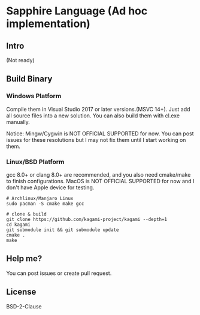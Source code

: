 # Sapphire Language (Ad hoc implementation)

## Intro
(Not ready)

## Build Binary
### Windows Platform
Compile them in Visual Studio 2017 or later versions.(MSVC 14+).
Just add all source files into a new solution. You can also build them with cl.exe manually.

Notice: Mingw/Cygwin is NOT OFFICIAL SUPPORTED for now. You can post issues for these resolutions but I may not fix 
them until I start working on them.

### Linux/BSD Platform
gcc 8.0+ or clang 8.0+ are recommended, and you also need cmake/make to finish configurations.
MacOS is NOT OFFICIAL SUPPORTED for now and I don't have Apple device for testing.

```
# Archlinux/Manjaro Linux
sudo pacman -S cmake make gcc

# clone & build
git clone https://github.com/kagami-project/kagami --depth=1
cd kagami
git submodule init && git submodule update
cmake .
make
```
## Help me?
You can post issues or create pull request. 

## License
BSD-2-Clause
